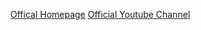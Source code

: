 


[Offical Homepage](https://www.megachips.co.jp/company/megachips/outline.html)
[Official Youtube Channel](https://www.youtube.com/@megachipsofficialchannel6905)
